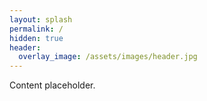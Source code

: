 ```yaml
---
layout: splash
permalink: /
hidden: true
header:
  overlay_image: /assets/images/header.jpg
---
```


Content placeholder.

